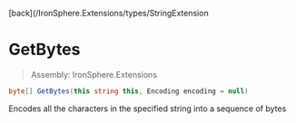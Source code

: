 ﻿

[back](/IronSphere.Extensions/types/StringExtension

# GetBytes

> Assembly: IronSphere.Extensions

```csharp
byte[] GetBytes(this string this, Encoding encoding = null)
```

Encodes all the characters in the specified string into a sequence of bytes

 